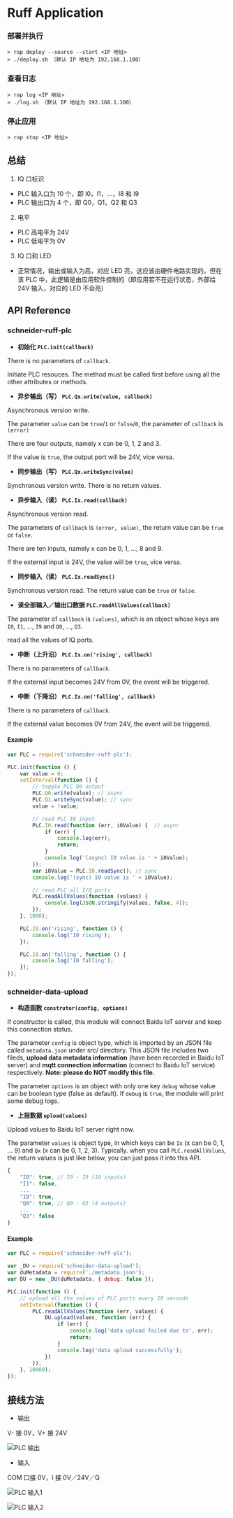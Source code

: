# Ruff Application

### 部署并执行

```shell
> rap deploy --source --start <IP 地址>
> ./deploy.sh （默认 IP 地址为 192.168.1.100）
```

### 查看日志

```shell
> rap log <IP 地址>
> ./log.sh （默认 IP 地址为 192.168.1.100）
```

### 停止应用
```shell
> rap stop <IP 地址>
```

## 总结

1. IQ 口标识
 - PLC 输入口为 10 个，即 I0，I1，...，I8 和 I9
 - PLC 输出口为 4 个，即 Q0，Q1，Q2 和 Q3
2. 电平
 - PLC 高电平为 24V
 - PLC 低电平为 0V
3. IQ 口和 LED
 - 正常情况，输出或输入为高，对应 LED 亮，这应该由硬件电路实现的。但在该 PLC 中，此逻辑是由应用软件控制的（即应用若不在运行状态，外部给 24V 输入，对应的 LED 不会亮）

## API Reference 

### schneider-ruff-plc

- **初始化 `PLC.init(callback)`**

There is no parameters of `callback`.

Initiate PLC resouces. The method must be called first before using all the other attributes or methods.

- **异步输出（写） `PLC.Qx.write(value, callback)`**

Asynchronous version write.

The parameter `value` can be `true`/`1` or `false`/`0`, the parameter of `callback` is `(error)`

There are four outputs, namely x can be 0, 1, 2 and 3.

If the value is `true`, the output port will be 24V, vice versa.

- **同步输出（写） `PLC.Qx.writeSync(value)`**

Synchronous version write. There is no return values.

- **异步输入（读） `PLC.Ix.read(callback)`**

Asynchronous version read.

The parameters of `callback` is `(error, value)`, the return value can be `true` or `false`.

There are ten inputs, namely x can be 0, 1, ..., 8 and 9.

If the external input is 24V, the value will be `true`, vice versa.

- **同步输入（读） `PLC.Ix.readSync()`**

Synchronous version read. The return value can be `true` or `false`.

- **读全部输入／输出口数据 `PLC.readAllValues(callback)`**

The parameter of `callback` is `(values)`, which is an object whose keys are `I0`, `I1`, ..., `I9` and `Q0`, ..., `Q3`.

read all the values of IQ ports.

- **中断（上升沿） `PLC.Ix.on('rising', callback)`**

There is no parameters of `callback`.

If the external input becomes 24V from 0V, the event will be triggered.

- **中断（下降沿） `PLC.Ix.on('falling', callback)`**

There is no parameters of `callback`.

If the external value becomes 0V from 24V, the event will be triggered.

#### Example

```js
var PLC = require('schneider-ruff-plc');

PLC.init(function () {
    var value = 0;
    setInterval(function () {
        // toggle PLC Q0 output
        PLC.Q0.write(value); // async
        PLC.Q1.writeSync(value); // sync
        value = !value;

        // read PLC I0 input
        PLC.I0.read(function (err, i0Value) {  // async
            if (err) {
                console.log(err);
                return;
            }
            console.log('(async) I0 value is ' + i0Value);
        });
        var i0Value = PLC.I0.readSync(); // sync
        console.log('(sync) I0 value is ' + i0Value);

        // read PLC all I/Q ports
        PLC.readAllValues(function (values) {
            console.log(JSON.stringify(values, false, 4));
        });
    }, 1000);

    PLC.I0.on('rising', function () {
        console.log('I0 rising');
    });

    PLC.I0.on('falling', function () {
        console.log('I0 falling');
    });
});
```

### schneider-data-upload

- **构造函数 `construtor(config, options)`**

If constructor is called, this module will connect Baidu IoT server and keep this connection status.

The parameter `config` is object type, which is imported by an JSON file called `metadata.json` under src/ directory. This JSON file includes two fileds, **upload data metadata information** (have been recorded in Baidu IoT server) and **mqtt connection information** (connect to Baidu IoT service) respectively. **Note: please do NOT modify this file.**

The parameter `options` is an object with only one key `debug` whose value can be boolean type (false as default). If `debug` is `true`, the module will print some debug logs.

- **上报数据 `upload(values)`**

Upload values to Baidu IoT server right now.

The parameter `values` is object type, in which keys can be `Ix` (x can be 0, 1, ... 9) and `Qx` (x can be 0, 1, 2, 3). Typically. when you call `PLC.readAllValues`, the return values is just like below, you can just pass it into this API.

```js
{
    "I0": true, // I0 - I9 (10 inputs)
    "I1": false,
    ...
    "I9": true,
    "Q0": true, // Q0 - Q3 (4 outputs)
    ...
    "Q3": false
}
```

#### Example

```js
var PLC = require('schneider-ruff-plc');

var _DU = require('schneider-data-upload');
var duMetadata = require('./metadata.json');
var DU = new _DU(duMetadata, { debug: false });

PLC.init(function () {
    // upload all the values of PLC ports every 10 seconds
    setInterval(function () {
        PLC.readAllValues(function (err, values) {
            DU.upload(values, function (err) {
                if (err) {
                    console.log('data upload failed due to', err);
                    return;
                }
                console.log('data upload successfully');
            })
        });
    }, 10000);
});
```

## 接线方法

- 输出

V- 接 0V，V+ 接 24V

![PLC 输出](https://ruffdoc.blob.core.chinacloudapi.cn/pictures/plc_output.png)

- 输入

COM 口接 0V，I 接 0V／24V／Q

![PLC 输入1](https://ruffdoc.blob.core.chinacloudapi.cn/pictures/plc_input1.png)

![PLC 输入2](https://ruffdoc.blob.core.chinacloudapi.cn/pictures/plc_input2.png)
